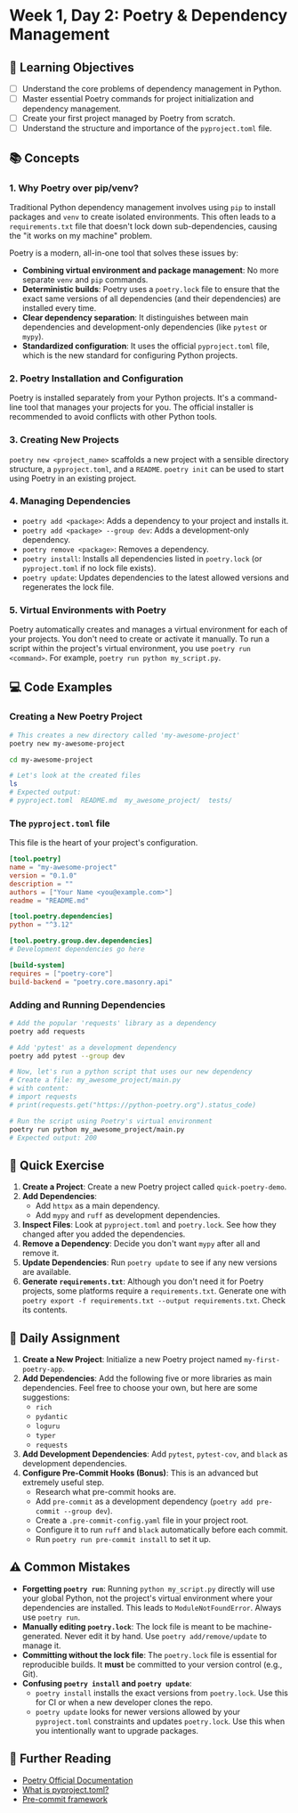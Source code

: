 # Week 1, Day 2: Poetry & Dependency Management

## 🎯 Learning Objectives

- [ ] Understand the core problems of dependency management in Python.
- [ ] Master essential Poetry commands for project initialization and dependency management.
- [ ] Create your first project managed by Poetry from scratch.
- [ ] Understand the structure and importance of the `pyproject.toml` file.

## 📚 Concepts

### 1. Why Poetry over pip/venv?

Traditional Python dependency management involves using `pip` to install packages and `venv` to create isolated environments. This often leads to a `requirements.txt` file that doesn't lock down sub-dependencies, causing the "it works on my machine" problem.

Poetry is a modern, all-in-one tool that solves these issues by:

- **Combining virtual environment and package management**: No more separate `venv` and `pip` commands.
- **Deterministic builds**: Poetry uses a `poetry.lock` file to ensure that the exact same versions of all dependencies (and their dependencies) are installed every time.
- **Clear dependency separation**: It distinguishes between main dependencies and development-only dependencies (like `pytest` or `mypy`).
- **Standardized configuration**: It uses the official `pyproject.toml` file, which is the new standard for configuring Python projects.

### 2. Poetry Installation and Configuration

Poetry is installed separately from your Python projects. It's a command-line tool that manages your projects for you. The official installer is recommended to avoid conflicts with other Python tools.

### 3. Creating New Projects

`poetry new <project_name>` scaffolds a new project with a sensible directory structure, a `pyproject.toml`, and a `README`. `poetry init` can be used to start using Poetry in an existing project.

### 4. Managing Dependencies

- `poetry add <package>`: Adds a dependency to your project and installs it.
- `poetry add <package> --group dev`: Adds a development-only dependency.
- `poetry remove <package>`: Removes a dependency.
- `poetry install`: Installs all dependencies listed in `poetry.lock` (or `pyproject.toml` if no lock file exists).
- `poetry update`: Updates dependencies to the latest allowed versions and regenerates the lock file.

### 5. Virtual Environments with Poetry

Poetry automatically creates and manages a virtual environment for each of your projects. You don't need to create or activate it manually. To run a script within the project's virtual environment, you use `poetry run <command>`. For example, `poetry run python my_script.py`.

## 💻 Code Examples

### Creating a New Poetry Project

```bash
# This creates a new directory called 'my-awesome-project'
poetry new my-awesome-project

cd my-awesome-project

# Let's look at the created files
ls
# Expected output:
# pyproject.toml  README.md  my_awesome_project/  tests/
```

### The `pyproject.toml` file

This file is the heart of your project's configuration.

```toml
[tool.poetry]
name = "my-awesome-project"
version = "0.1.0"
description = ""
authors = ["Your Name <you@example.com>"]
readme = "README.md"

[tool.poetry.dependencies]
python = "^3.12"

[tool.poetry.group.dev.dependencies]
# Development dependencies go here

[build-system]
requires = ["poetry-core"]
build-backend = "poetry.core.masonry.api"
```

### Adding and Running Dependencies

```bash
# Add the popular 'requests' library as a dependency
poetry add requests

# Add 'pytest' as a development dependency
poetry add pytest --group dev

# Now, let's run a python script that uses our new dependency
# Create a file: my_awesome_project/main.py
# with content:
# import requests
# print(requests.get("https://python-poetry.org").status_code)

# Run the script using Poetry's virtual environment
poetry run python my_awesome_project/main.py
# Expected output: 200
```

## 🔹 Quick Exercise

1.  **Create a Project**: Create a new Poetry project called `quick-poetry-demo`.
2.  **Add Dependencies**:
    - Add `httpx` as a main dependency.
    - Add `mypy` and `ruff` as development dependencies.
3.  **Inspect Files**: Look at `pyproject.toml` and `poetry.lock`. See how they changed after you added the dependencies.
4.  **Remove a Dependency**: Decide you don't want `mypy` after all and remove it.
5.  **Update Dependencies**: Run `poetry update` to see if any new versions are available.
6.  **Generate `requirements.txt`**: Although you don't need it for Poetry projects, some platforms require a `requirements.txt`. Generate one with `poetry export -f requirements.txt --output requirements.txt`. Check its contents.

## 📝 Daily Assignment

1.  **Create a New Project**: Initialize a new Poetry project named `my-first-poetry-app`.
2.  **Add Dependencies**: Add the following five or more libraries as main dependencies. Feel free to choose your own, but here are some suggestions:
    - `rich`
    - `pydantic`
    - `loguru`
    - `typer`
    - `requests`
3.  **Add Development Dependencies**: Add `pytest`, `pytest-cov`, and `black` as development dependencies.
4.  **Configure Pre-Commit Hooks (Bonus)**: This is an advanced but extremely useful step.
    - Research what pre-commit hooks are.
    - Add `pre-commit` as a development dependency (`poetry add pre-commit --group dev`).
    - Create a `.pre-commit-config.yaml` file in your project root.
    - Configure it to run `ruff` and `black` automatically before each commit.
    - Run `poetry run pre-commit install` to set it up.

## ⚠️ Common Mistakes

- **Forgetting `poetry run`**: Running `python my_script.py` directly will use your global Python, not the project's virtual environment where your dependencies are installed. This leads to `ModuleNotFoundError`. Always use `poetry run`.
- **Manually editing `poetry.lock`**: The lock file is meant to be machine-generated. Never edit it by hand. Use `poetry add/remove/update` to manage it.
- **Committing without the lock file**: The `poetry.lock` file is essential for reproducible builds. It **must** be committed to your version control (e.g., Git).
- **Confusing `poetry install` and `poetry update`**:
  - `poetry install` installs the exact versions from `poetry.lock`. Use this for CI or when a new developer clones the repo.
  - `poetry update` looks for newer versions allowed by your `pyproject.toml` constraints and updates `poetry.lock`. Use this when you intentionally want to upgrade packages.

## 📖 Further Reading

- [Poetry Official Documentation](https://python-poetry.org/docs/)
- [What is pyproject.toml?](https://snarky.ca/what-the-heck-is-pyproject-toml/)
- [Pre-commit framework](https://pre-commit.com/)
